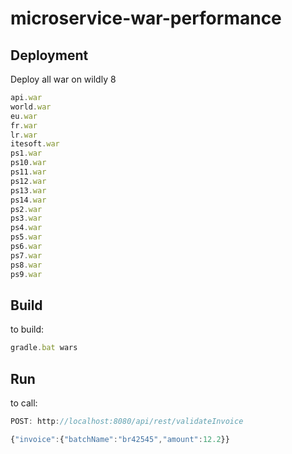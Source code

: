 # microservice-war-performance

## Deployment
Deploy all war on wildly 8

```javascript
api.war
world.war
eu.war
fr.war
lr.war
itesoft.war
ps1.war
ps10.war
ps11.war
ps12.war
ps13.war
ps14.war
ps2.war
ps3.war
ps4.war
ps5.war
ps6.war
ps7.war
ps8.war
ps9.war
```



## Build
to build:
```javascript
gradle.bat wars
```

## Run
to call:

```javascript
POST: http://localhost:8080/api/rest/validateInvoice

{"invoice":{"batchName":"br42545","amount":12.2}}
```